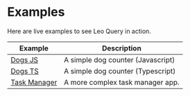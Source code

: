 # Examples

Here are live examples to see Leo Query in action.

| Example                                                                                           | Description                        |
|---------------------------------------------------------------------------------------------------|------------------------------------|
| [Dogs JS](https://codesandbox.io/p/devbox/leo-query-dogs-demo-js-forked-tt6tq6?workspaceId=ws_CTu2uAaf7QNEGg4Jxmo6VN) | A simple dog counter (Javascript) |
| [Dogs TS](https://codesandbox.io/p/devbox/leo-query-dogs-demo-ts-forked-wnxn3w?workspaceId=ws_CTu2uAaf7QNEGg4Jxmo6VN) | A simple dog counter (Typescript) |
| [Task Manager](https://zhzgv5.csb.app/)                                                           | A more complex task manager app.   |